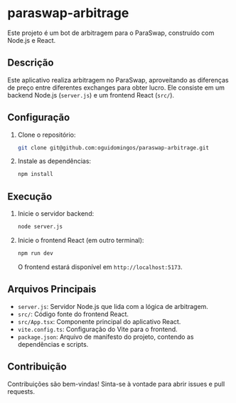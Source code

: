 # paraswap-arbitrage

Este projeto é um bot de arbitragem para o ParaSwap, construído com Node.js e React.

## Descrição

Este aplicativo realiza arbitragem no ParaSwap, aproveitando as diferenças de preço entre diferentes exchanges para obter lucro. Ele consiste em um backend Node.js (`server.js`) e um frontend React (`src/`).

## Configuração

1.  Clone o repositório:

    ```bash
    git clone git@github.com:oguidomingos/paraswap-arbitrage.git
    ```
2.  Instale as dependências:

    ```bash
    npm install
    ```

## Execução

1.  Inicie o servidor backend:

    ```bash
    node server.js
    ```
2.  Inicie o frontend React (em outro terminal):

    ```bash
    npm run dev
    ```

    O frontend estará disponível em `http://localhost:5173`.

## Arquivos Principais

*   `server.js`: Servidor Node.js que lida com a lógica de arbitragem.
*   `src/`: Código fonte do frontend React.
*   `src/App.tsx`: Componente principal do aplicativo React.
*   `vite.config.ts`: Configuração do Vite para o frontend.
*   `package.json`: Arquivo de manifesto do projeto, contendo as dependências e scripts.

## Contribuição

Contribuições são bem-vindas! Sinta-se à vontade para abrir issues e pull requests.
